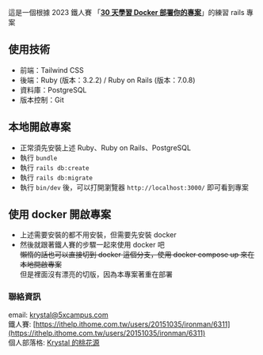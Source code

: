 這是一個根據 2023 鐵人賽 「**[30 天學習 Docker 部署你的專案](https://ithelp.ithome.com.tw/users/20151035/ironman/6311)**」的練習 rails 專案

## 使用技術

- 前端：Tailwind CSS
- 後端：Ruby (版本：3.2.2) / Ruby on Rails (版本：7.0.8)
- 資料庫：PostgreSQL
- 版本控制：Git

## 本地開啟專案

- 正常須先安裝上述 Ruby、Ruby on Rails、PostgreSQL
- 執行 `bundle`
- 執行 `rails db:create`
- 執行 `rails db:migrate`
- 執行 `bin/dev` 後，可以打開瀏覽器 `http://localhost:3000/` 即可看到專案

## 使用 docker 開啟專案

- 上述需要安裝的都不用安裝，但需要先安裝 docker
- 然後就跟著鐵人賽的步驟一起來使用 docker 吧
  <br>
  ~~懶惰的話也可以直接切到 docker 這個分支，使用 docker compose up 來在本地開啟專案~~
  <br>
  但是裡面沒有漂亮的切版，因為本專案著重在部署

### 聯絡資訊

email: [krystal@5xcampus.com](mailto:krystal@5xcampus.com)
<br>
鐵人賽: [https://ithelp.ithome.com.tw/users/20151035/ironman/6311](https://ithelp.ithome.com.tw/users/20151035/ironman/6311)
<br>
個人部落格: [Krystal 的桃花源](https://kkrystalll.github.io/)
